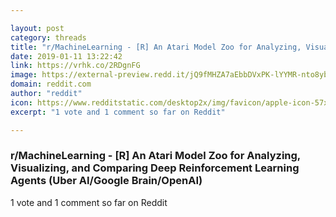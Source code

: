 ```yaml
---

layout: post
category: threads
title: "r/MachineLearning - [R] An Atari Model Zoo for Analyzing, Visualizing, and Comparing Deep Reinforcement Learning Agents (Uber AI/Google Brain/OpenAI)"
date: 2019-01-11 13:22:42
link: https://vrhk.co/2RDgnFG
image: https://external-preview.redd.it/jQ9fMHZA7aEbbDVxPK-lYYMR-nto8ybqwlX1Vpz3wto.jpg?auto=webp&s=b4945f0d433e2d6c65d50eaae95abc2671698c99
domain: reddit.com
author: "reddit"
icon: https://www.redditstatic.com/desktop2x/img/favicon/apple-icon-57x57.png
excerpt: "1 vote and 1 comment so far on Reddit"

---
```


### r/MachineLearning - [R] An Atari Model Zoo for Analyzing, Visualizing, and Comparing Deep Reinforcement Learning Agents (Uber AI/Google Brain/OpenAI)

1 vote and 1 comment so far on Reddit